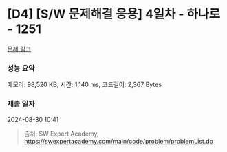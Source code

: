 # [D4] [S/W 문제해결 응용] 4일차 - 하나로 - 1251 

[문제 링크](https://swexpertacademy.com/main/code/problem/problemDetail.do?contestProbId=AV15StKqAQkCFAYD) 

### 성능 요약

메모리: 98,520 KB, 시간: 1,140 ms, 코드길이: 2,367 Bytes

### 제출 일자

2024-08-30 10:41



> 출처: SW Expert Academy, https://swexpertacademy.com/main/code/problem/problemList.do